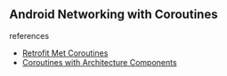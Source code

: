 ## Android Networking with Coroutines ##

references
- [Retrofit Met Coroutines](https://proandroiddev.com/retrofit-met-coroutines-7bbe7e86825a)
- [Coroutines with Architecture Components](https://proandroiddev.com/coroutines-with-architecture-components-4c223a51b112)